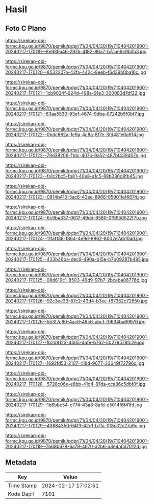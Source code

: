 # Hasil

## Foto C Plano

https://sirekap-obj-formc.kpu.go.id/9870/pemilu/pdpr/71/04/04/20/19/7104042019001-20240217-170119--8e939a46-297b-4182-86a7-b7aae9c9b3b3.jpg

https://sirekap-obj-formc.kpu.go.id/9870/pemilu/pdpr/71/04/04/20/19/7104042019001-20240217-170120--8532207a-43fa-442c-8eeb-f6d39b0ba16c.jpg

https://sirekap-obj-formc.kpu.go.id/9870/pemilu/pdpr/71/04/04/20/19/7104042019001-20240217-170121--1cb9034f-924d-498a-91e3-300083d7df22.jpg

https://sirekap-obj-formc.kpu.go.id/9870/pemilu/pdpr/71/04/04/20/19/7104042019001-20240217-170121--63aa5530-93ef-4674-9dba-07242b5f0bf7.jpg

https://sirekap-obj-formc.kpu.go.id/9870/pemilu/pdpr/71/04/04/20/19/7104042019001-20240217-170122--0bdc882a-1e9a-4c8a-8f7e-3fd481e0a914.jpg

https://sirekap-obj-formc.kpu.go.id/9870/pemilu/pdpr/71/04/04/20/19/7104042019001-20240217-170122--79d38206-f1dc-407b-9a52-487bf439407e.jpg

https://sirekap-obj-formc.kpu.go.id/9870/pemilu/pdpr/71/04/04/20/19/7104042019001-20240217-170123--fa1c2bc5-fb81-40e8-a1c5-88b336c8fb45.jpg

https://sirekap-obj-formc.kpu.go.id/9870/pemilu/pdpr/71/04/04/20/19/7104042019001-20240217-170123--0814b410-5ac6-43ee-8966-05901fef6674.jpg

https://sirekap-obj-formc.kpu.go.id/9870/pemilu/pdpr/71/04/04/20/19/7104042019001-20240217-170124--6c9ba337-0617-49dd-9580-0f9950522f7b.jpg

https://sirekap-obj-formc.kpu.go.id/9870/pemilu/pdpr/71/04/04/20/19/7104042019001-20240217-170124--11faf188-f864-4e9d-8962-8002e7ab10ad.jpg

https://sirekap-obj-formc.kpu.go.id/9870/pemilu/pdpr/71/04/04/20/19/7104042019001-20240217-170125--433b46ba-dec9-490a-b15e-b7b09297b495.jpg

https://sirekap-obj-formc.kpu.go.id/9870/pemilu/pdpr/71/04/04/20/19/7104042019001-20240217-170125--08d619c1-8503-46d9-97b7-2bceba06776d.jpg

https://sirekap-obj-formc.kpu.go.id/9870/pemilu/pdpr/71/04/04/20/19/7104042019001-20240217-170126--92c3ee33-87c2-43d4-b3ec-f67352c72650.jpg

https://sirekap-obj-formc.kpu.go.id/9870/pemilu/pdpr/71/04/04/20/19/7104042019001-20240217-170126--5b3f7c80-4ac6-48c6-abcf-f0634ba69979.jpg

https://sirekap-obj-formc.kpu.go.id/9870/pemilu/pdpr/71/04/04/20/19/7104042019001-20240217-170127--fb2d8123-4305-4afe-b762-50279578fc2e.jpg

https://sirekap-obj-formc.kpu.go.id/9870/pemilu/pdpr/71/04/04/20/19/7104042019001-20240217-170127--1692fd53-2107-418d-9677-33649f72796c.jpg

https://sirekap-obj-formc.kpu.go.id/9870/pemilu/pdpr/71/04/04/20/19/7104042019001-20240217-170128--5728c06e-e8bb-41d4-87da-cca86c5dbf0f.jpg

https://sirekap-obj-formc.kpu.go.id/9870/pemilu/pdpr/71/04/04/20/19/7104042019001-20240217-170129--1b6bbe54-c774-43a8-8afd-e5014f6f41fd.jpg

https://sirekap-obj-formc.kpu.go.id/9870/pemilu/pdpr/71/04/04/20/19/7104042019001-20240217-170129--43884350-64f3-42e1-b7fa-0f8c32c27a9c.jpg

https://sirekap-obj-formc.kpu.go.id/9870/pemilu/pdpr/71/04/04/20/19/7104042019001-20240217-170119--7b68b678-6a79-4670-a2b6-a3e4a0d7012d.jpg


## Metadata

| Key        | Value               |
| ---------- | ------------------- |
| Time Stamp | 2024-02-17 17:02:51 |
| Kode Dapil | 7101                |




